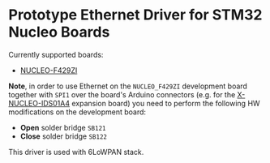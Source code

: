 # Prototype Ethernet Driver for STM32 Nucleo Boards #

Currently supported boards:
 * [NUCLEO-F429ZI](http://www.st.com/content/st_com/en/products/evaluation-tools/product-evaluation-tools/mcu-eval-tools/stm32-mcu-eval-tools/stm32-mcu-nucleo/nucleo-f429zi.html)

**Note**, in order to use Ethernet on the `NUCLEO_F429ZI` development board together with `SPI1` over the board's Arduino connectors (e.g. for the [X-NUCLEO-IDS01A4](https://github.com/ARMmbed/stm-spirit1-rf-driver) expansion board) you need to perform the following HW modifications on the development board:
 * **Open** solder bridge `SB121`
 * **Close** solder bridge `SB122`
 
This driver is used with 6LoWPAN stack.
